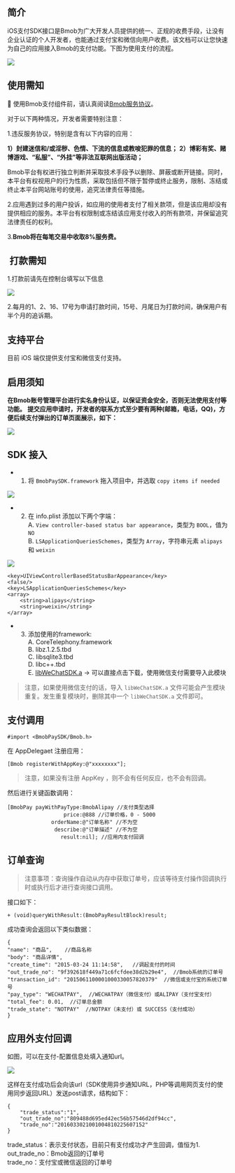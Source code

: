 ## 简介

iOS支付SDK接口是Bmob为广大开发人员提供的统一、正规的收费手段，让没有企业认证的个人开发者，也能通过支付宝和微信向用户收费。该文档可以让您快速为自己的应用接入Bmob的支付功能。下图为使用支付的流程。

![](http://i.imgur.com/pP4Cki6.png)

## 使用需知

使用Bmob支付组件前，请认真阅读[Bmob服务协议](http://www.bmob.cn/service)。

对于以下两种情况，开发者需要特别注意：

1.违反服务协议，特别是含有以下内容的应用：

**1）封建迷信和/或淫秽、色情、下流的信息或教唆犯罪的信息；**
**2）博彩有奖、赌博游戏、“私服”、“外挂”等非法互联网出版活动；**

Bmob平台有权进行独立判断并采取技术手段予以删除、屏蔽或断开链接。同时，本平台有权视用户的行为性质，采取包括但不限于暂停或终止服务，限制、冻结或终止本平台网站账号的使用，追究法律责任等措施。

2.应用遇到过多的用户投诉，如应用的使用者支付了相关款项，但是该应用却没有提供相应的服务。本平台有权限制或冻结该应用支付收入的所有款项，并保留追究法律责任的权利。

3.**Bmob将在每笔交易中收取8%服务费。**

##  打款需知

1.打款前请先在控制台填写以下信息

![](image/14579272227324.jpg)


2.每月的1、2、16、17号为申请打款时间，15号、月尾日为打款时间，确保用户有半个月的追诉期。

## 支持平台

目前 iOS 端仅提供支付宝和微信支付支持。

## 启用须知

 **在Bmob账号管理平台进行实名身份认证，以保证资金安全，否则无法使用支付等功能。**
 **提交应用申请时，开发者的联系方式至少要有两种(邮箱，电话，QQ)，方便后续支付弹出的订单页面展示，如下：**

![](https://ww4.sinaimg.cn/large/006y8lVagw1fbpzckrljvj30b40jr0tz.jpg)

## SDK 接入

- 1. 将 `BmobPaySDK.framework` 拖入项目中，并选取 `copy items if needed`

![](image/1C61E5DA-F4BE-4800-AC54-A3D011D1FC8C.png)

- 2. 在 info.plist 添加以下两个字端：  
A. `View controller-based status bar appearance`，类型为 `BOOL`，值为 `NO`  
B. `LSApplicationQueriesSchemes`，类型为 `Array`，字符串元素 `alipays` 和 `weixin`

![](https://ww1.sinaimg.cn/large/006tNc79gy1fbw2e24ep5j30u0036aah.jpg)

```
<key>UIViewControllerBasedStatusBarAppearance</key>
<false/>
<key>LSApplicationQueriesSchemes</key>
<array>
 	<string>alipays</string>
 	<string>weixin</string>
</array>
```

- 3. 添加使用的framework:   
A. CoreTelephony.framework  
B. libz.1.2.5.tbd  
C. libsqlite3.tbd  
D. libc++.tbd  
E. [libWeChatSDK.a](https://raw.githubusercontent.com/bmob/Bmob-iOS-SDK/master/libWeChatSDK.a) -> 可以直接点击下载，使用微信支付需要导入此模块

> 注意，如果使用微信支付的话，导入 `libWeChatSDK.a` 文件可能会产生模块重复。发生重复模块时，删除其中一个 `libWeChatSDK.a` 文件即可。

## 支付调用

```
#import <BmobPaySDK/Bmob.h>
```

在 AppDelegaet 注册应用：

```
[Bmob registerWithAppKey:@"xxxxxxxx"]; 

```

> 注意，如果没有注册 AppKey ，则不会有任何反应，也不会有回调。

然后进行关键函数调用：

```
[BmobPay payWithPayType:BmobAlipay //支付类型选择
                  price:@888 //订单价格，0 - 5000
              orderName:@"订单名称" //不为空
               describe:@"订单描述" //不为空
                 result:nil]; //应用内支付回调
```

## 订单查询

> 注意事项：查询操作自动从内存中获取订单号，应该等待支付操作回调执行时或执行后才进行查询接口调用。

接口如下：

```
+ (void)queryWithResult:(BmobPayResultBlock)result;
```

成功查询会返回以下类似数据：

```
{
"name": "商品",    //商品名称 
"body": "商品详情",
"create_time": "2015-03-24 11:14:58",   //调起支付的时间
"out_trade_no": "9f392618f449a71c6fcfdee38d2b29e4",  //Bmob系统的订单号
"transaction_id": "2015061100001000330057820379"  //微信或支付宝的系统订单号
"pay_type": "WECHATPAY",  //WECHATPAY（微信支付）或ALIPAY（支付宝支付）
"total_fee": 0.01,  //订单总金额
"trade_state": "NOTPAY"  //NOTPAY（未支付）或 SUCCESS（支付成功） 
}
``` 

## 应用外支付回调

如图，可以在支付-配置信息处填入通知url。

![](http://i.imgur.com/40aAkKh.png)


这样在支付成功后会向该url（SDK使用异步通知URL，PHP等调用网页支付的使用同步返回URL）发送post请求，结构如下：

```
{
	"trade_status":"1",
	"out_trade_no":"809488d695ed42ec56b57546d2df94cc",
	"trade_no":"2016033021001004810225607152"
}
```
trade_status：表示支付状态，目前只有支付成功才产生回调，值恒为1.  
out_trade_no：Bmob返回的订单号  
trade_no：支付宝或微信返回的订单号  
